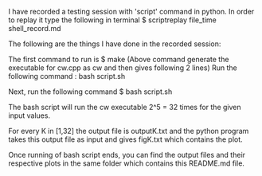 I have recorded a testing session with 'script' command in python.
In order to replay it type the following in terminal
$ scriptreplay file_time shell_record.md

The following are the things I have done in the recorded session:

The first command to run is
$ make
(Above command generate the executable for cw.cpp as cw and then gives following 2 lines)
Run the following command :
bash script.sh

Next, run the following command 
$ bash script.sh

The bash script will run the cw executable 2^5 = 32 times for the given input values.

For every K in [1,32] the output file is outputK.txt and the python program takes this
output file as input and gives figK.txt which contains the plot.

Once running of bash script ends, you can find the output files and their 
respective plots in the same folder which contains this README.md file.